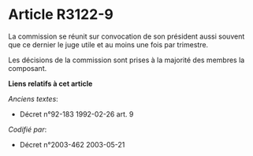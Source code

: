 # Article R3122-9

La commission se réunit sur convocation de son président aussi souvent que ce dernier le juge utile et au moins une fois par
trimestre.

Les décisions de la commission sont prises à la majorité des membres la composant.

**Liens relatifs à cet article**

_Anciens textes_:

  - Décret n°92-183 1992-02-26 art. 9

_Codifié par_:

  - Décret n°2003-462 2003-05-21
